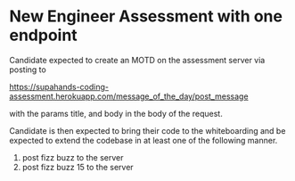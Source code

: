 # New Engineer Assessment with one endpoint

Candidate expected to create an MOTD on the assessment server via posting to 

https://supahands-coding-assessment.herokuapp.com/message_of_the_day/post_message

with the params title, and body in the body of the request.

Candidate is then expected to bring their code to the whiteboarding and be expected to extend the codebase
in at least one of the following manner.
1. post fizz buzz to the server
2. post fizz buzz 15 to the server
